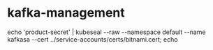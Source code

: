 # kafka-management
echo 'product-secret' | kubeseal --raw --namespace default --name kafkasa --cert ../service-accounts/certs/bitnami.cert; echo
